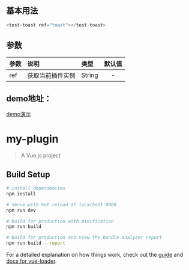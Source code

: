 ## 基本用法
``` js
<test-toast ref="toast"></test-toast>
```
## 参数

| 参数 | 说明 | 类型 | 默认值 |
| - | :- | :- | :-: |
| ref | 获取当前插件实例 | String | - |

## demo地址：  
[demo演示](https://wangibook.github.io/test-plugin-toast/dist/index.html)




# my-plugin

> A Vue.js project

## Build Setup

``` bash
# install dependencies
npm install

# serve with hot reload at localhost:8080
npm run dev

# build for production with minification
npm run build

# build for production and view the bundle analyzer report
npm run build --report
```

For a detailed explanation on how things work, check out the [guide](http://vuejs-templates.github.io/webpack/) and [docs for vue-loader](http://vuejs.github.io/vue-loader).
